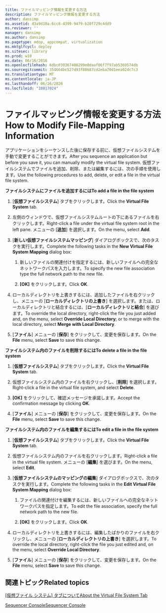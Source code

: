 ```yaml
---
title: ファイルマッピング情報を変更する方法
description: ファイルマッピング情報を変更する方法
author: dansimp
ms.assetid: d3a9d10a-6cc8-4399-9479-b20f729c4dd9
ms.reviewer: ''
manager: dansimp
ms.author: dansimp
ms.pagetype: mdop, appcompat, virtualization
ms.mktglfcycl: deploy
ms.sitesec: library
ms.prod: w10
ms.date: 06/16/2016
ms.openlocfilehash: 6dbc030367408299e0daaf06f7f97ab5369574db
ms.sourcegitcommit: 354664bc527d93f80687cd2eba70d1eea024c7c3
ms.translationtype: MT
ms.contentlocale: ja-JP
ms.lasthandoff: 06/26/2020
ms.locfileid: "10817024"
---
```

# <span data-ttu-id="c7e00-103">ファイルマッピング情報を変更する方法</span><span class="sxs-lookup"><span data-stu-id="c7e00-103">How to Modify File-Mapping Information</span></span>


<span data-ttu-id="c7e00-104">アプリケーションをシーケンスした後に保存する前に、仮想ファイルシステムを手動で変更することができます。</span><span class="sxs-lookup"><span data-stu-id="c7e00-104">After you sequence an application but before you save it, you can manually modify the virtual file system.</span></span> <span data-ttu-id="c7e00-105">仮想ファイルシステムでファイルを追加、削除、または編集するには、次の手順を使用します。</span><span class="sxs-lookup"><span data-stu-id="c7e00-105">Use the following procedures to add, delete, or edit a file in the virtual file system.</span></span>

**<span data-ttu-id="c7e00-106">ファイルシステムにファイルを追加するには</span><span class="sxs-lookup"><span data-stu-id="c7e00-106">To add a file in the file system</span></span>**

1.  <span data-ttu-id="c7e00-107">[**仮想ファイルシステム**] タブをクリックします。</span><span class="sxs-lookup"><span data-stu-id="c7e00-107">Click the **Virtual File System** tab.</span></span>

2.  <span data-ttu-id="c7e00-108">左側のウィンドウで、仮想ファイルシステムルートの下にあるファイルを右クリックします。</span><span class="sxs-lookup"><span data-stu-id="c7e00-108">Right-click a file under the virtual file system root in the left pane.</span></span> <span data-ttu-id="c7e00-109">メニューの [**追加**] を選択します。</span><span class="sxs-lookup"><span data-stu-id="c7e00-109">On the menu, select **Add**.</span></span>

3.  <span data-ttu-id="c7e00-110">[**新しい仮想ファイルシステムマッピング**] ダイアログボックスで、次のタスクを実行します。</span><span class="sxs-lookup"><span data-stu-id="c7e00-110">Complete the following tasks in the **New Virtual File System Mapping** dialog box:</span></span>

    1.  <span data-ttu-id="c7e00-111">新しいファイルの関連付けを指定するには、新しいファイルへの完全なネットワークパスを入力します。</span><span class="sxs-lookup"><span data-stu-id="c7e00-111">To specify the new file association type the full network path to the new file.</span></span>

    2.  <span data-ttu-id="c7e00-112">**[OK]** をクリックします。</span><span class="sxs-lookup"><span data-stu-id="c7e00-112">Click **OK**.</span></span>

4.  <span data-ttu-id="c7e00-113">ローカルディレクトリを上書きするには、追加したファイルを右クリックし、メニューの [**ローカルディレクトリの上書き**] を選択します。または、ローカルディレクトリと結合するには、[**ローカルディレクトリと結合**] を選びます。</span><span class="sxs-lookup"><span data-stu-id="c7e00-113">To override the local directory, right-click the file you just added and, on the menu, select **Override Local Directory**; or to merge with the local directory, select **Merge with Local Directory**.</span></span>

5.  <span data-ttu-id="c7e00-114">[**ファイル**] メニューの [**保存**] をクリックして、変更を保存します。</span><span class="sxs-lookup"><span data-stu-id="c7e00-114">On the **File** menu, select **Save** to save this change.</span></span>

**<span data-ttu-id="c7e00-115">ファイルシステム内のファイルを削除するには</span><span class="sxs-lookup"><span data-stu-id="c7e00-115">To delete a file in the file system</span></span>**

1.  <span data-ttu-id="c7e00-116">[**仮想ファイルシステム**] タブをクリックします。</span><span class="sxs-lookup"><span data-stu-id="c7e00-116">Click the **Virtual File System** tab.</span></span>

2.  <span data-ttu-id="c7e00-117">仮想ファイルシステム内のファイルを右クリックし、[**削除**] を選択します。</span><span class="sxs-lookup"><span data-stu-id="c7e00-117">Right-click a file in the virtual file system, and select **Delete**.</span></span>

3.  <span data-ttu-id="c7e00-118">**[OK]** をクリックして、確認メッセージを承諾します。</span><span class="sxs-lookup"><span data-stu-id="c7e00-118">Accept the confirmation message by clicking **OK**.</span></span>

4.  <span data-ttu-id="c7e00-119">[**ファイル**] メニューの [**保存**] をクリックして、変更を保存します。</span><span class="sxs-lookup"><span data-stu-id="c7e00-119">On the **File** menu, select **Save** to save this change.</span></span>

**<span data-ttu-id="c7e00-120">ファイルシステム内のファイルを編集するには</span><span class="sxs-lookup"><span data-stu-id="c7e00-120">To edit a file in the file system</span></span>**

1.  <span data-ttu-id="c7e00-121">[**仮想ファイルシステム**] タブをクリックします。</span><span class="sxs-lookup"><span data-stu-id="c7e00-121">Click the **Virtual File System** tab.</span></span>

2.  <span data-ttu-id="c7e00-122">仮想ファイルシステム内のファイルを右クリックします。</span><span class="sxs-lookup"><span data-stu-id="c7e00-122">Right-click a file in the virtual file system.</span></span> <span data-ttu-id="c7e00-123">メニューの [**編集**] を選びます。</span><span class="sxs-lookup"><span data-stu-id="c7e00-123">On the menu, select **Edit**.</span></span>

3.  <span data-ttu-id="c7e00-124">[**仮想ファイルシステムのマッピングの編集**] ダイアログボックスで、次のタスクを実行します。</span><span class="sxs-lookup"><span data-stu-id="c7e00-124">Complete the following tasks in the **Edit Virtual File System Mapping** dialog box:</span></span>

    1.  <span data-ttu-id="c7e00-125">ファイルの関連付けを編集するには、新しいファイルへの完全なネットワークパスを指定します。</span><span class="sxs-lookup"><span data-stu-id="c7e00-125">To edit the file association, specify the full network path to the new file.</span></span>

    2.  <span data-ttu-id="c7e00-126">**[OK]** をクリックします。</span><span class="sxs-lookup"><span data-stu-id="c7e00-126">Click **OK**.</span></span>

4.  <span data-ttu-id="c7e00-127">ローカルディレクトリを上書きするには、編集したばかりのファイルを右クリックし、メニューの [**ローカルディレクトリの上書き**] を選択します。</span><span class="sxs-lookup"><span data-stu-id="c7e00-127">To override the local directory, right-click the file you just edited and, on the menu, select **Override Local Directory**.</span></span>

5.  <span data-ttu-id="c7e00-128">[**ファイル**] メニューの [**保存**] をクリックして、変更を保存します。</span><span class="sxs-lookup"><span data-stu-id="c7e00-128">On the **File** menu, select **Save** to save this change.</span></span>

## <span data-ttu-id="c7e00-129">関連トピック</span><span class="sxs-lookup"><span data-stu-id="c7e00-129">Related topics</span></span>


[<span data-ttu-id="c7e00-130">[仮想ファイル システム] タブについて</span><span class="sxs-lookup"><span data-stu-id="c7e00-130">About the Virtual File System Tab</span></span>](about-the-virtual-file-system-tab.md)

[<span data-ttu-id="c7e00-131">Sequencer Console</span><span class="sxs-lookup"><span data-stu-id="c7e00-131">Sequencer Console</span></span>](sequencer-console.md)

 

 






